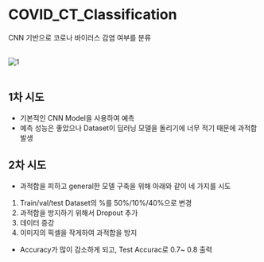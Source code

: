 # COVID_CT_Classification
CNN 기반으로 코로나 바이러스 감염 여부를 분류
<br><br>

![1](https://user-images.githubusercontent.com/55770741/136551370-9afd35b6-9e2a-40eb-8ae7-be182a6e8db7.JPG)
<br><br>

## 1차 시도
- 기본적인 CNN Model을 사용하여 예측
- 예측 성능은 좋았으나 Dataset이 딥러닝 모델을 돌리기에 너무 적기 때문에 과적합 발생

## 2차 시도
- 과적합을 피하고 general한 모델 구축을 위해 아래와 같이 네 가지를 시도
1. Train/val/test Dataset의 %를 50%/10%/40%으로 변경
2. 과적합을 방지하기 위해서 Dropout 추가
3. 데이터 증강
4. 이미지의 픽셀을 작게하여 과적합을 방지
- Accuracy가 많이 감소하게 되고, Test Accurac로 0.7~ 0.8 출력
